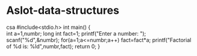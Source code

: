 # Aslot-data-structures
csa
#include<stdio.h>
int main()
{	
    int a=1,numbr;
    long int fact=1;
    printf("Enter a number: ");
    scanf("%d",&numbr);
    for(a=1;a<=numbr;a++)
    fact=fact*a;
    printf("Factorial of %d is: %ld",numbr,fact);
    return 0;
}
